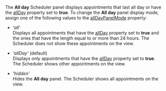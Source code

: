 The **All day** Scheduler panel displays appointments that last all day or have the [allDay](/Documentation/ApiReference/Common/Object_Structures/dxSchedulerAppointment/#allDay) property set to **true**. To change the **All day** panel display mode, assign one of the following values to the [allDayPanelMode](/Documentation/ApiReference/UI_Components/dxScheduler/Configuration/#allDayPanelMode) property:

- *'all'*    
Displays all appointments that have the [allDay](/Documentation/ApiReference/Common/Object_Structures/dxSchedulerAppointment/#allDay) property set to **true** and the ones that have the length equal to or more than 24 hours. The Scheduler does not show these appointments on the view.

- *'allDay'* (default)   
Displays only appointments that have the [allDay](/Documentation/ApiReference/Common/Object_Structures/dxSchedulerAppointment/#allDay) property set to **true**. The Scheduler shows other appointments on the view.

- *'hidden'*    
Hides the **All day** panel. The Scheduler shows all appointments on the view.
